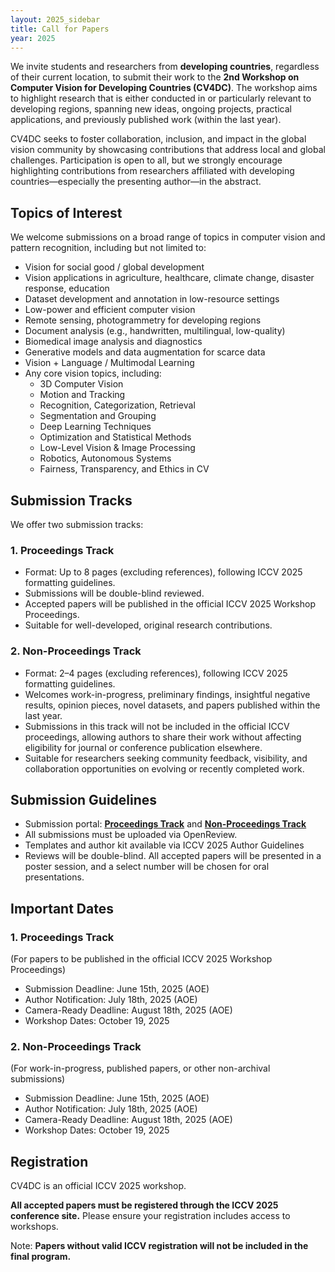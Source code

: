 ```yaml
---
layout: 2025_sidebar
title: Call for Papers
year: 2025
---
```


We invite students and researchers from **developing countries**, regardless of their current location, to submit their work to the **2nd Workshop on Computer Vision for Developing Countries (CV4DC)**. The workshop aims to highlight research that is either conducted in or particularly relevant to developing regions, spanning new ideas, ongoing projects, practical applications, and previously published work (within the last year).

CV4DC seeks to foster collaboration, inclusion, and impact in the global vision community by showcasing contributions that address local and global challenges. Participation is open to all, but we strongly encourage highlighting contributions from researchers affiliated with developing countries—especially the presenting author—in the abstract.

## Topics of Interest

We welcome submissions on a broad range of topics in computer vision and pattern recognition, including but not limited to:
- Vision for social good / global development
- Vision applications in agriculture, healthcare, climate change, disaster response, education
- Dataset development and annotation in low-resource settings
- Low-power and efficient computer vision
- Remote sensing, photogrammetry for developing regions
- Document analysis (e.g., handwritten, multilingual, low-quality)
- Biomedical image analysis and diagnostics
- Generative models and data augmentation for scarce data
- Vision + Language / Multimodal Learning
- Any core vision topics, including:
    - 3D Computer Vision
    - Motion and Tracking
    - Recognition, Categorization, Retrieval
    - Segmentation and Grouping
    - Deep Learning Techniques
    - Optimization and Statistical Methods
    - Low-Level Vision & Image Processing
    - Robotics, Autonomous Systems
    - Fairness, Transparency, and Ethics in CV

## Submission Tracks

We offer two submission tracks:

### 1. Proceedings Track
- Format: Up to 8 pages (excluding references), following ICCV 2025 formatting guidelines.
- Submissions will be double-blind reviewed.
- Accepted papers will be published in the official ICCV 2025 Workshop Proceedings.
- Suitable for well-developed, original research contributions.

### 2. Non-Proceedings Track
- Format: 2–4 pages (excluding references), following ICCV 2025 formatting guidelines.
- Welcomes work-in-progress, preliminary findings, insightful negative results, opinion pieces, novel datasets, and papers published within the last year.
- Submissions in this track will not be included in the official ICCV proceedings, allowing authors to share their work without affecting eligibility for journal or conference publication elsewhere.
- Suitable for researchers seeking community feedback, visibility, and collaboration opportunities on evolving or recently completed work.

## Submission Guidelines
- Submission portal: [**Proceedings Track**](https://openreview.net/group?id=thecvf.com/ICCV/2025/Workshop/CV4DC_Proceedings) and [**Non-Proceedings Track**](https://openreview.net/group?id=thecvf.com/ICCV/2025/Workshop/CV4DC_Non-Proceedings)
- All submissions must be uploaded via OpenReview.
- Templates and author kit available via ICCV 2025 Author Guidelines
- Reviews will be double-blind. All accepted papers will be presented in a poster session, and a select number will be chosen for oral presentations.

## Important Dates

### 1. Proceedings Track
(For papers to be published in the official ICCV 2025 Workshop Proceedings)
- Submission Deadline: June 15th, 2025 (AOE)
- Author Notification: July 18th, 2025 (AOE)
- Camera-Ready Deadline: August 18th, 2025 (AOE)
- Workshop Dates: October 19, 2025

### 2. Non-Proceedings Track
(For work-in-progress, published papers, or other non-archival submissions)
- Submission Deadline: June 15th, 2025 (AOE)
- Author Notification: July 18th, 2025 (AOE)
- Camera-Ready Deadline: August 18th, 2025 (AOE)
- Workshop Dates: October 19, 2025

## Registration
CV4DC is an official ICCV 2025 workshop.

**All accepted papers must be registered through the ICCV 2025 conference site.** Please ensure your registration includes access to workshops.

Note: **Papers without valid ICCV registration will not be included in the final program.**
